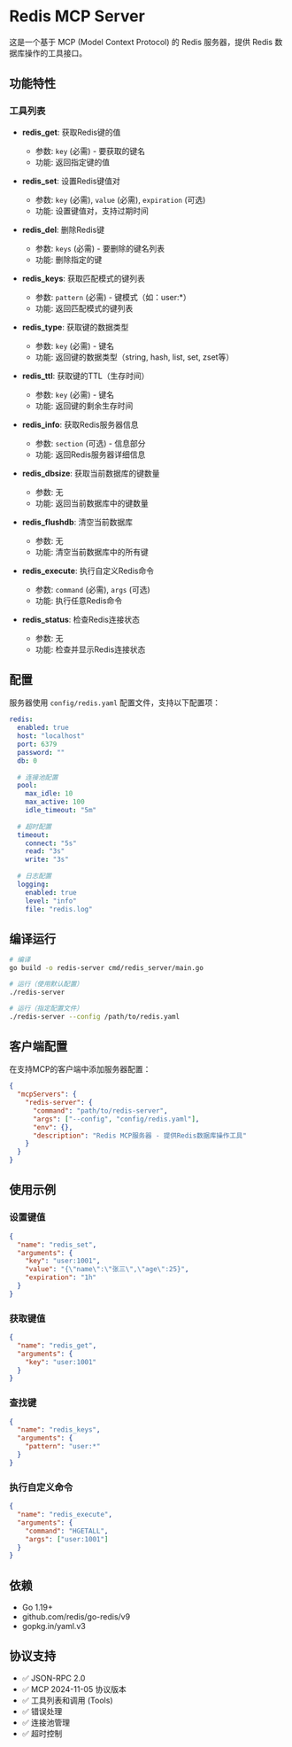 # Redis MCP Server

这是一个基于 MCP (Model Context Protocol) 的 Redis 服务器，提供 Redis 数据库操作的工具接口。

## 功能特性

### 工具列表

* **redis_get**: 获取Redis键的值
  * 参数: `key` (必需) - 要获取的键名
  * 功能: 返回指定键的值

* **redis_set**: 设置Redis键值对
  * 参数: `key` (必需), `value` (必需), `expiration` (可选)
  * 功能: 设置键值对，支持过期时间

* **redis_del**: 删除Redis键
  * 参数: `keys` (必需) - 要删除的键名列表
  * 功能: 删除指定的键

* **redis_keys**: 获取匹配模式的键列表
  * 参数: `pattern` (必需) - 键模式（如：user:*）
  * 功能: 返回匹配模式的键列表

* **redis_type**: 获取键的数据类型
  * 参数: `key` (必需) - 键名
  * 功能: 返回键的数据类型（string, hash, list, set, zset等）

* **redis_ttl**: 获取键的TTL（生存时间）
  * 参数: `key` (必需) - 键名
  * 功能: 返回键的剩余生存时间

* **redis_info**: 获取Redis服务器信息
  * 参数: `section` (可选) - 信息部分
  * 功能: 返回Redis服务器详细信息

* **redis_dbsize**: 获取当前数据库的键数量
  * 参数: 无
  * 功能: 返回当前数据库中的键数量

* **redis_flushdb**: 清空当前数据库
  * 参数: 无
  * 功能: 清空当前数据库中的所有键

* **redis_execute**: 执行自定义Redis命令
  * 参数: `command` (必需), `args` (可选)
  * 功能: 执行任意Redis命令

* **redis_status**: 检查Redis连接状态
  * 参数: 无
  * 功能: 检查并显示Redis连接状态

## 配置

服务器使用 `config/redis.yaml` 配置文件，支持以下配置项：

```yaml
redis:
  enabled: true
  host: "localhost"
  port: 6379
  password: ""
  db: 0
  
  # 连接池配置
  pool:
    max_idle: 10
    max_active: 100
    idle_timeout: "5m"
  
  # 超时配置
  timeout:
    connect: "5s"
    read: "3s"
    write: "3s"
  
  # 日志配置
  logging:
    enabled: true
    level: "info"
    file: "redis.log"
```

## 编译运行

```bash
# 编译
go build -o redis-server cmd/redis_server/main.go

# 运行（使用默认配置）
./redis-server

# 运行（指定配置文件）
./redis-server --config /path/to/redis.yaml
```

## 客户端配置

在支持MCP的客户端中添加服务器配置：

```json
{
  "mcpServers": {
    "redis-server": {
      "command": "path/to/redis-server",
      "args": ["--config", "config/redis.yaml"],
      "env": {},
      "description": "Redis MCP服务器 - 提供Redis数据库操作工具"
    }
  }
}
```

## 使用示例

### 设置键值
```json
{
  "name": "redis_set",
  "arguments": {
    "key": "user:1001",
    "value": "{\"name\":\"张三\",\"age\":25}",
    "expiration": "1h"
  }
}
```

### 获取键值
```json
{
  "name": "redis_get",
  "arguments": {
    "key": "user:1001"
  }
}
```

### 查找键
```json
{
  "name": "redis_keys",
  "arguments": {
    "pattern": "user:*"
  }
}
```

### 执行自定义命令
```json
{
  "name": "redis_execute",
  "arguments": {
    "command": "HGETALL",
    "args": ["user:1001"]
  }
}
```

## 依赖

- Go 1.19+
- github.com/redis/go-redis/v9
- gopkg.in/yaml.v3

## 协议支持

* ✅ JSON-RPC 2.0
* ✅ MCP 2024-11-05 协议版本
* ✅ 工具列表和调用 (Tools)
* ✅ 错误处理
* ✅ 连接池管理
* ✅ 超时控制 